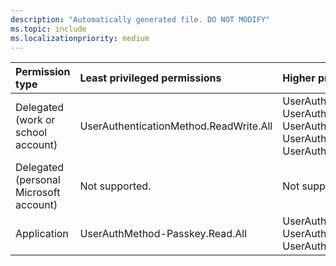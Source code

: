 ```yaml
---
description: "Automatically generated file. DO NOT MODIFY"
ms.topic: include
ms.localizationpriority: medium
---
```


|Permission type|Least privileged permissions|Higher privileged permissions|
|:---|:---|:---|
|Delegated (work or school account)|UserAuthenticationMethod.ReadWrite.All|UserAuthenticationMethod.Read, UserAuthenticationMethod.Read.All, UserAuthenticationMethod.ReadWrite, UserAuthMethod-Passkey.Read.All, UserAuthMethod-Passkey.ReadWrite.All|
|Delegated (personal Microsoft account)|Not supported.|Not supported.|
|Application|UserAuthMethod-Passkey.Read.All|UserAuthenticationMethod.ReadWrite.All, UserAuthenticationMethod.Read.All, UserAuthMethod-Passkey.ReadWrite.All|

